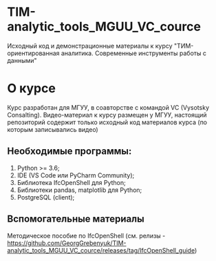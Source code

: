 # TIM-analytic_tools_MGUU_VC_cource
Исходный код и демонстрационные материалы к курсу "ТИМ-ориентированная аналитика. Современные инструменты работы с данными"



# О курсе 
Курс разработан для МГУУ, в соавторстве с командой VC (Vysotsky Consalting). Видео-материал к курсу размещен у МГУУ, настоящий репозиторий содержит только исходный код материалов курса (по которым записывались видео)

## Необходимые программы:
1. Python >= 3.6;
2. IDE (VS Code или PyCharm Community);
3. Библиотека IfcOpenShell для Python;
4. Библиотеки pandas, matplotlib для Python;
4. PostgreSQL (client);

## Вспомогательные материалы
Методическое пособие по IfcOpenShell (см. релизы - https://github.com/GeorgGrebenyuk/TIM-analytic_tools_MGUU_VC_cource/releases/tag/IfcOpenShell_guide)
